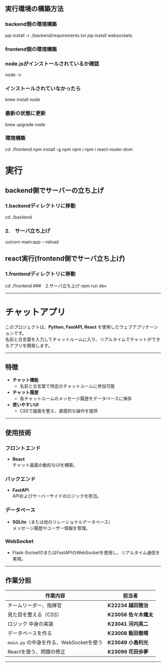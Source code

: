 ## 実行環境の構築方法
### backend側の環境構築
pip install -r ./backend/requirements.txt
pip install websockets

### frontend側の環境構築
### node.jsがインストールされているか確認
node -v
### インストールされていなかったら
brew install node

### 最新の状態に更新
brew upgrade node

### 環境構築
cd ./frontend
npm install -g npm
npm i
npm i react-router-dom

# 実行
## backend側でサーバーの立ち上げ
### 1.backendディレクトリに移動
cd ./backend 
### 2.　サーバ立ち上げ
uvicorn main:app --reload
## react実行(frontend側でサーバ立ち上げ)
### 1.frontendディレクトリに移動
cd ./frontend 
###　2.サーバ立ち上げ
npm run dev

----------------------------------------------------

# チャットアプリ

このプロジェクトは、**Python, FastAPI, React** を使用したウェブアプリケーションです。  
名前と合言葉を入力してチャットルームに入り、リアルタイムでチャットができるアプリを開発します。

---

## 特徴
- **チャット機能**  
  - 名前と合言葉で特定のチャットルームに参加可能
- **チャット履歴**  
  - 各チャットルームのメッセージ履歴をデータベースに保存
- **使いやすいUI**  
  - CSSで画面を整え、直感的な操作を提供

---

## 使用技術
### フロントエンド
- **React**  
  チャット画面の動的なUIを構築。

### バックエンド
- **FastAPI**  
  APIおよびサーバーサイドのロジックを担当。

### データベース
- **SQLite**（または他のリレーショナルデータベース）  
  メッセージ履歴やユーザー情報を管理。

### WebSocket
- Flask-SocketIOまたはFastAPIのWebSocketを使用し、リアルタイム通信を実現。

---

## 作業分担
| 作業内容                         | 担当者               |
|----------------------------------|----------------------|
| チームリーダー、指揮官            | **K22234 越田雅治** |
| 見た目を整える（CSS）            | **K23056 佐々木颯太** |
| ロジック 中身の実装               | **K23041 河内英二**   |
| データベースを作る               | **K23008 飯田樹靖**   |
| `main.py` の中身を作る、WebSocketを使う | **K23049 小島利光**   |
| Reactを使う、問題の修正           | **K23099 花田歩夢**   |

---
